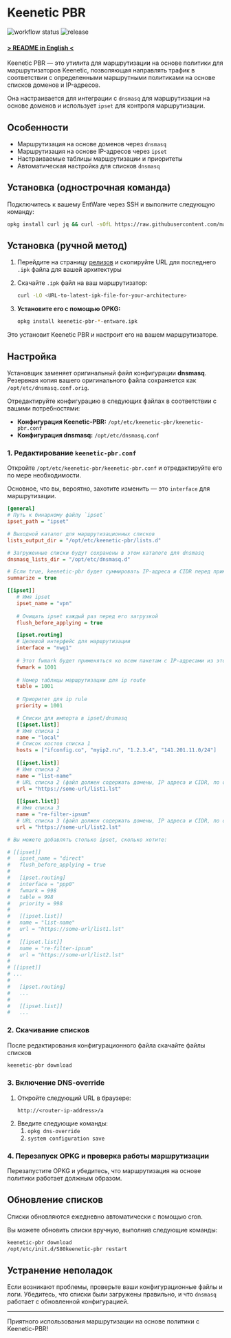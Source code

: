# Keenetic PBR

![workflow status](https://img.shields.io/github/actions/workflow/status/maksimkurb/keenetic-pbr/.github%2Fworkflows%2Fbuild-ci.yml?branch=main)
![release](https://img.shields.io/github/v/release/maksimkurb/keenetic-pbr?sort=date)

#### [> README in English <](./README.en.md)

Keenetic PBR — это утилита для маршрутизации на основе политики для маршрутизаторов Keenetic, позволяющая направлять трафик в соответствии с
определенными маршрутными политиками на основе списков доменов и IP-адресов.

Она настраивается для интеграции с `dnsmasq` для
маршрутизации на основе доменов и использует `ipset` для контроля маршрутизации.

## Особенности

- Маршрутизация на основе доменов через `dnsmasq`
- Маршрутизация на основе IP-адресов через `ipset`
- Настраиваемые таблицы маршрутизации и приоритеты
- Автоматическая настройка для списков `dnsmasq`

## Установка (однострочная команда)

Подключитесь к вашему EntWare через SSH и выполните следующую команду:

```bash
opkg install curl jq && curl -sOfL https://raw.githubusercontent.com/maksimkurb/keenetic-pbr/refs/heads/main/install.sh && sh install
```

## Установка (ручной метод)

1. Перейдите на страницу [релизов](https://github.com/maksimkurb/keenetic-pbr/releases) и скопируйте URL для последнего `.ipk` файла
   для вашей архитектуры

2. Скачайте `.ipk` файл на ваш маршрутизатор:
   ```bash
   curl -LO <URL-to-latest-ipk-file-for-your-architecture>
   ```

3. **Установите его с помощью OPKG:**

   ```bash
   opkg install keenetic-pbr-*-entware.ipk
   ```

Это установит Keenetic PBR и настроит его на вашем маршрутизаторе.

## Настройка

Установщик заменяет оригинальный файл конфигурации **dnsmasq**.
Резервная копия вашего оригинального файла сохраняется как `/opt/etc/dnsmasq.conf.orig`.

Отредактируйте конфигурацию в следующих файлах в соответствии с вашими потребностями:

- **Конфигурация Keenetic-PBR:** `/opt/etc/keenetic-pbr/keenetic-pbr.conf`
- **Конфигурация dnsmasq:** `/opt/etc/dnsmasq.conf`

### 1. Редактирование `keenetic-pbr.conf`

Откройте `/opt/etc/keenetic-pbr/keenetic-pbr.conf` и отредактируйте его по мере необходимости.

Основное, что вы, вероятно, захотите изменить — это `interface` для маршрутизации.

```ini
[general]
# Путь к бинарному файлу `ipset`
ipset_path = "ipset"

# Выходной каталог для маршрутизационных списков
lists_output_dir = "/opt/etc/keenetic-pbr/lists.d"

# Загруженные списки будут сохранены в этом каталоге для dnsmasq
dnsmasq_lists_dir = "/opt/etc/dnsmasq.d"

# Если true, keenetic-pbr будет суммировать IP-адреса и CIDR перед применением к ipset
summarize = true

[[ipset]]
   # Имя ipset
   ipset_name = "vpn"
   
   # Очищать ipset каждый раз перед его загрузкой
   flush_before_applying = true

   [ipset.routing]
   # Целевой интерфейс для маршрутизации
   interface = "nwg1"
   
   # Этот fwmark будет применяться ко всем пакетам с IP-адресами из этого ipset
   fwmark = 1001
   
   # Номер таблицы маршрутизации для ip route
   table = 1001
   
   # Приоритет для ip rule
   priority = 1001

   # Списки для импорта в ipset/dnsmasq
   [[ipset.list]]
   # Имя списка 1
   name = "local"
   # Список хостов списка 1
   hosts = ["ifconfig.co", "myip2.ru", "1.2.3.4", "141.201.11.0/24"]
   
   [[ipset.list]]
   # Имя списка 2
   name = "list-name"
   # URL списка 2 (файл должен содержать домены, IP адреса и CIDR, по одному на каждой строчке)
   url = "https://some-url/list1.lst"
   
   [[ipset.list]]
   # Имя списка 3
   name = "re-filter-ipsum"
   # URL списка 3 (файл должен содержать домены, IP адреса и CIDR, по одному на каждой строчке)
   url = "https://some-url/list2.lst"

# Вы можете добавлять столько ipset, сколько хотите:

# [[ipset]]
#   ipset_name = "direct"
#   flush_before_applying = true
#
#   [ipset.routing]
#   interface = "ppp0"
#   fwmark = 998
#   table = 998
#   priority = 998
#   
#   [[ipset.list]]
#   name = "list-name"
#   url = "https://some-url/list1.lst"
#
#   [[ipset.list]]
#   name = "re-filter-ipsum"
#   url = "https://some-url/list2.lst"
#
# [[ipset]]
# ...
#
#   [ipset.routing]
#   ...
#  
#   [[ipset.list]]
#   ...
```

### 2. Скачивание списков

После редактирования конфигурационного файла скачайте файлы списков

```bash
keenetic-pbr download
```

### 3. Включение DNS-override

1. Откройте следующий URL в браузере:
   ```
   http://<router-ip-address>/a
   ```
2. Введите следующие команды:
   1. `opkg dns-override`
   2. `system configuration save`

### 4. Перезапуск OPKG и проверка работы маршрутизации

Перезапустите OPKG и убедитесь, что маршрутизация на основе политики работает должным образом.

## Обновление списков
Списки обновляются ежедневно автоматически с помощью cron.

Вы можете обновить списки вручную, выполнив следующие команды:

```bash
keenetic-pbr download
/opt/etc/init.d/S80keenetic-pbr restart
```

## Устранение неполадок

Если возникают проблемы, проверьте ваши конфигурационные файлы и логи.
Убедитесь, что списки были загружены правильно, и что `dnsmasq` работает с обновленной конфигурацией.

---

Приятного использования маршрутизации на основе политики с Keenetic-PBR!